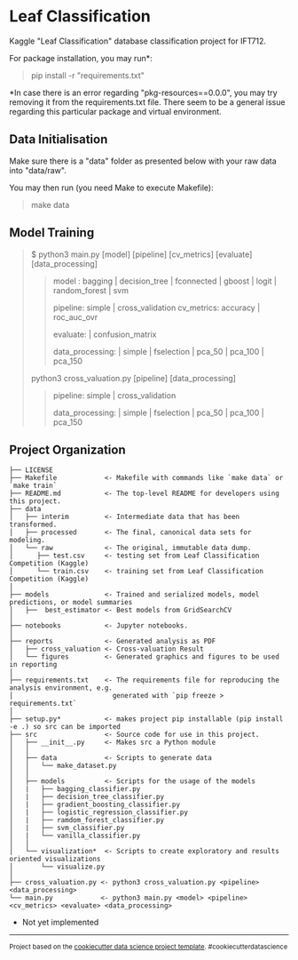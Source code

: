 Leaf Classification
==============================
Kaggle "Leaf Classification" database classification project for IFT712.

For package installation, you may run*: 
> pip install -r "requirements.txt"

*In case there is an error regarding "pkg-resources==0.0.0", you may try removing it from the requirements.txt file.
There seem to be a general issue regarding this particular package and virtual environment.

Data Initialisation
------------
Make sure there is a "data" folder as presented below with your raw data into "data/raw".

You may then run (you need Make to execute Makefile):
> make data

Model Training
------------
> $ python3 main.py [model] [pipeline] [cv_metrics] [evaluate] [data_processing]
> 
>> model : bagging | decision_tree | fconnected | gboost | logit | random_forest | svm
>> 
>> pipeline: simple | cross_validation 
>>  cv_metrics: accuracy | roc_auc_ovr 
>>
>> evaluate: <report> | confusion_matrix 
>>
>> data_processing: <Empty> | simple | fselection | pca_50 | pca_100 | pca_150
> 
> 
> python3 cross_valuation.py [pipeline] [data_processing]
>>
>> pipeline: simple | cross_validation
>>
>> data_processing: <Empty> | simple | fselection | pca_50 | pca_100 | pca_150

Project Organization
------------

    ├── LICENSE
    ├── Makefile            <- Makefile with commands like `make data` or `make train`
    ├── README.md           <- The top-level README for developers using this project.
    ├── data
    │   ├── interim         <- Intermediate data that has been transformed.
    │   ├── processed       <- The final, canonical data sets for modeling.
    │   └── raw             <- The original, immutable data dump.
    │      ├── test.csv     <- testing set from Leaf Classification Competition (Kaggle) 
    │      └── train.csv    <- training set from Leaf Classification Competition (Kaggle)
    │
    ├── models              <- Trained and serialized models, model predictions, or model summaries
    │   ├──  best_estimator <- Best models from GridSearchCV
    │
    ├── notebooks           <- Jupyter notebooks.
    │
    ├── reports             <- Generated analysis as PDF
    │   ├── cross_valuation <- Cross-valuation Result
    │   └── figures         <- Generated graphics and figures to be used in reporting
    │
    ├── requirements.txt    <- The requirements file for reproducing the analysis environment, e.g.
    │                         generated with `pip freeze > requirements.txt`
    │
    ├── setup.py*           <- makes project pip installable (pip install -e .) so src can be imported
    ├── src                 <- Source code for use in this project.
    │   ├── __init__.py     <- Makes src a Python module
    │   │
    │   ├── data            <- Scripts to generate data
    │   │   └── make_dataset.py
    │   │
    │   ├── models          <- Scripts for the usage of the models
    │   |   ├── bagging_classifier.py
    │   |   ├── decision_tree_classifier.py
    │   |   ├── gradient_boosting_classifier.py
    │   |   ├── logistic_regression_classifier.py
    │   |   ├── ramdom_forest_classifier.py
    │   |   ├── svm_classifier.py
    │   |   └── vanilla_classifier.py
    │   │
    │   └── visualization*  <- Scripts to create exploratory and results oriented visualizations
    │       └── visualize.py
    │
    ├── cross_valuation.py <- python3 cross_valuation.py <pipeline> <data_processing>
    └── main.py            <- python3 main.py <model> <pipeline> <cv_metrics> <evaluate> <data_processing>

* Not yet implemented
--------

<p><small>Project based on the <a target="_blank" href="https://drivendata.github.io/cookiecutter-data-science/">cookiecutter data science project template</a>. #cookiecutterdatascience</small></p>

